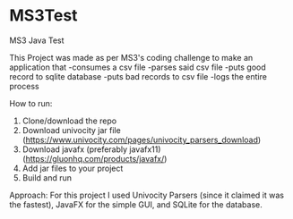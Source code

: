 # MS3Test
MS3 Java Test

This Project was made as per MS3's coding challenge to make an application that 
-consumes a csv file
-parses said csv file
-puts good record to sqlite database
-puts bad records to csv file
-logs the entire process

How to run:
1. Clone/download the repo
2. Download univocity jar file (https://www.univocity.com/pages/univocity_parsers_download)
3. Download javafx (preferably javafx11) (https://gluonhq.com/products/javafx/)
4. Add jar files to your project
5. Build and run

Approach:
For this project I used Univocity Parsers (since it claimed it was the fastest),
JavaFX for the simple GUI, and SQLite for the database.
